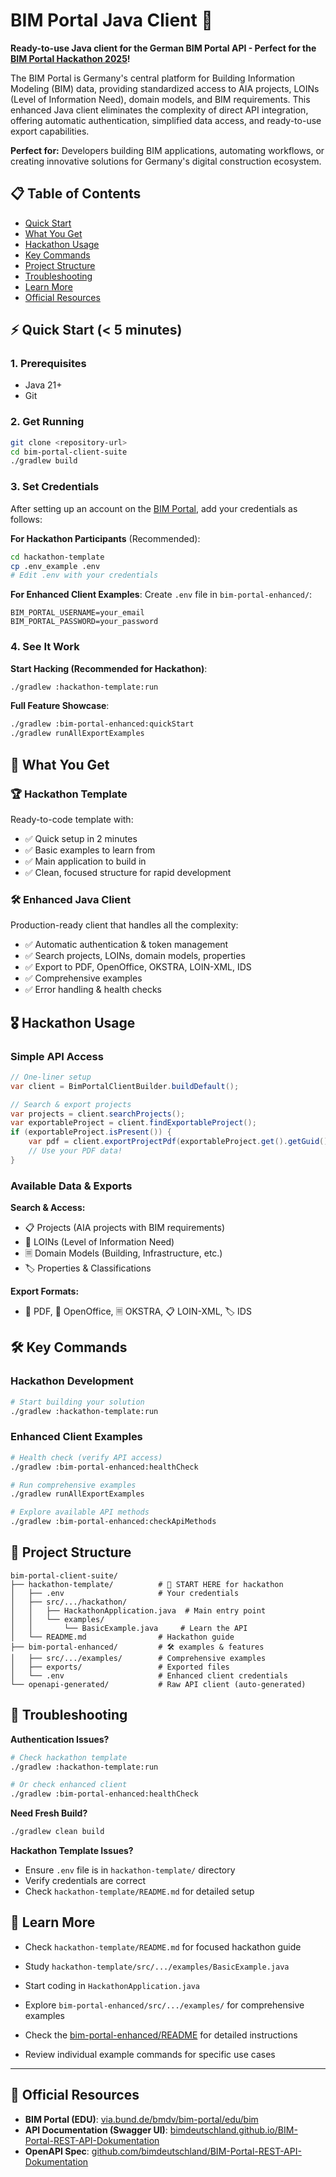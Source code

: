 # BIM Portal Java Client 🚀

**Ready-to-use Java client for the German BIM Portal API - Perfect for the [BIM Portal Hackathon 2025](https://www.bimdeutschland.de/veranstaltungen/hackathon-2025)!**

The BIM Portal is Germany's central platform for Building Information Modeling (BIM) data, providing standardized access to AIA projects, LOINs (Level of Information Need), domain models, and BIM requirements. This enhanced Java client eliminates the complexity of direct API integration, offering automatic authentication, simplified data access, and ready-to-use export capabilities.

**Perfect for:** Developers building BIM applications, automating workflows, or creating innovative solutions for Germany's digital construction ecosystem.

## 📋 Table of Contents
- [Quick Start](#-quick-start--5-minutes)
- [What You Get](#-what-you-get)
- [Hackathon Usage](#-hackathon-usage)
- [Key Commands](#-key-commands)
- [Project Structure](#-project-structure)
- [Troubleshooting](#-troubleshooting)
- [Learn More](#-learn-more)
- [Official Resources](#-official-resources)

## ⚡ Quick Start (< 5 minutes)

### 1. Prerequisites
- Java 21+
- Git

### 2. Get Running
```bash
git clone <repository-url>
cd bim-portal-client-suite
./gradlew build
```

### 3. Set Credentials
After setting up an account on the [BIM Portal](https://via.bund.de/bmdv/bim-portal/edu/bim), add your credentials as follows:

**For Hackathon Participants** (Recommended):
```bash
cd hackathon-template
cp .env_example .env
# Edit .env with your credentials
```

**For Enhanced Client Examples**:
Create `.env` file in `bim-portal-enhanced/`:
```properties
BIM_PORTAL_USERNAME=your_email
BIM_PORTAL_PASSWORD=your_password
```

### 4. See It Work

**Start Hacking (Recommended for Hackathon)**:
```bash
./gradlew :hackathon-template:run
```

**Full Feature Showcase**:
```bash
./gradlew :bim-portal-enhanced:quickStart
./gradlew runAllExportExamples
```

## 🎯 What You Get

### 🏆 Hackathon Template
Ready-to-code template with:
- ✅ Quick setup in 2 minutes
- ✅ Basic examples to learn from
- ✅ Main application to build in
- ✅ Clean, focused structure for rapid development

### 🛠️ Enhanced Java Client
Production-ready client that handles all the complexity:
- ✅ Automatic authentication & token management
- ✅ Search projects, LOINs, domain models, properties
- ✅ Export to PDF, OpenOffice, OKSTRA, LOIN-XML, IDS
- ✅ Comprehensive examples
- ✅ Error handling & health checks

## 🎖️ Hackathon Usage

### Simple API Access
```java
// One-liner setup
var client = BimPortalClientBuilder.buildDefault();

// Search & export projects
var projects = client.searchProjects();
var exportableProject = client.findExportableProject();
if (exportableProject.isPresent()) {
    var pdf = client.exportProjectPdf(exportableProject.get().getGuid());
    // Use your PDF data!
}
```

### Available Data & Exports

**Search & Access:**
- 📋 Projects (AIA projects with BIM requirements)
- 🔗 LOINs (Level of Information Need)
- 🗏️ Domain Models (Building, Infrastructure, etc.)
- 🏷️ Properties & Classifications

**Export Formats:**
- 📄 PDF, 📝 OpenOffice, 🗏️ OKSTRA, 📋 LOIN-XML, 🏷️ IDS

## 🛠️ Key Commands

### Hackathon Development
```bash
# Start building your solution
./gradlew :hackathon-template:run
```

### Enhanced Client Examples
```bash
# Health check (verify API access)
./gradlew :bim-portal-enhanced:healthCheck

# Run comprehensive examples
./gradlew runAllExportExamples

# Explore available API methods
./gradlew :bim-portal-enhanced:checkApiMethods
```

## 📁 Project Structure

```
bim-portal-client-suite/
├── hackathon-template/          # 🎯 START HERE for hackathon
│   ├── .env                     # Your credentials
│   ├── src/.../hackathon/
│   │   ├── HackathonApplication.java  # Main entry point
│   │   └── examples/
│   │       └── BasicExample.java     # Learn the API
│   └── README.md                # Hackathon guide
├── bim-portal-enhanced/         # 🛠️ examples & features
│   ├── src/.../examples/        # Comprehensive examples
│   ├── exports/                 # Exported files
│   └── .env                     # Enhanced client credentials
└── openapi-generated/           # Raw API client (auto-generated)
```

## 🚨 Troubleshooting

**Authentication Issues?**
```bash
# Check hackathon template
./gradlew :hackathon-template:run

# Or check enhanced client
./gradlew :bim-portal-enhanced:healthCheck
```

**Need Fresh Build?**
```bash
./gradlew clean build
```

**Hackathon Template Issues?**
- Ensure `.env` file is in `hackathon-template/` directory
- Verify credentials are correct
- Check `hackathon-template/README.md` for detailed setup

## 📖 Learn More

- Check `hackathon-template/README.md` for focused hackathon guide
- Study `hackathon-template/src/.../examples/BasicExample.java`
- Start coding in `HackathonApplication.java`

- Explore `bim-portal-enhanced/src/.../examples/` for comprehensive examples
- Check the [bim-portal-enhanced/README](./bim-portal-enhanced/README.md) for detailed instructions
- Review individual example commands for specific use cases


---

## 📗 Official Resources
- **BIM Portal (EDU)**: [via.bund.de/bmdv/bim-portal/edu/bim](https://via.bund.de/bmdv/bim-portal/edu/bim)
- **API Documentation (Swagger UI)**: [bimdeutschland.github.io/BIM-Portal-REST-API-Dokumentation](https://bimdeutschland.github.io/BIM-Portal-REST-API-Dokumentation/)
- **OpenAPI Spec**: [github.com/bimdeutschland/BIM-Portal-REST-API-Dokumentation](https://github.com/bimdeutschland/BIM-Portal-REST-API-Dokumentation)